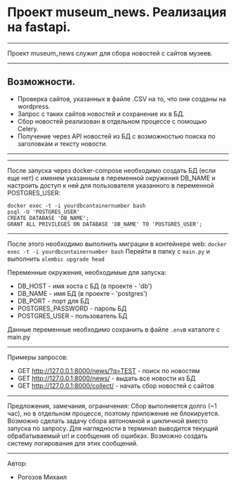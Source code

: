 # Проект museum_news. Реализация на fastapi.
***
Проект museum_news служит для сбора новостей с сайтов музеев.
***

## Возможности.

* Проверка сайтов, указанных в файле .CSV на то, что они созданы на wordpress.
* Запрос с таких сайтов новостей и сохранение их в БД.
* Сбор новостей реализован в отдельном процессе с помощью Celery.
* Получение через API новостей из БД с возможностью поиска по заголовкам и тексту новости.
***
***
После запуска через docker-compose необходимо создать БД (если еще нет) с именем указанным в переменной окружения DB_NAME
и настроить доступ к ней для пользователя указанного в переменной POSTGRES_USER:
```
docker exec -t -i yourdbcontainernumber bash
psql -U 'POSTGRES_USER'
CREATE DATABASE 'DB_NAME';
GRANT ALL PRIVILEGES ON DATABASE 'DB_NAME' TO 'POSTGRES_USER';
```
***
После этого необходимо выполнить миграции в контейнере web:
```docker exec -t -i yourdbcontainernumber bash```
Перейти в папку с ```main.py``` и выполнить 
```alembic upgrade head```

Переменные окружения, необходимые для запуска:

* DB_HOST - имя хоста с БД (в проекте - 'db')
* DB_NAME - имя БД (в проекте - 'postgres')
* DB_PORT - порт для БД
* POSTGRES_PASSWORD - пароль БД
* POSTGRES_USER - пользователь БД

Данные переменные необходимо сохранить в файле ```.env```в каталоге с main.py
***
Примеры запросов:
* GET http://127.0.0.1:8000/news/?q=TEST - поиск по новостям
* GET http://127.0.0.1:8000/news/ - выдать все новости из БД
* GET http://127.0.0.1:8000/collect/ - начать сбор новостей с сайтов
***
Предложения, замечания, ограничения:
Сбор выполняется долго (~1 час), но в отдельном процессе, поэтому приложение не блокируется.
Возможно сделать задачу сбора автономной и цикличной вместо запуска по запросу.
Для наглядности в терминал выводится текущий обрабатываемый url и сообщения об ошибках.
Возможно создать систему логирования для этих сообщений.

***
Автор:
* Рогозов Михаил